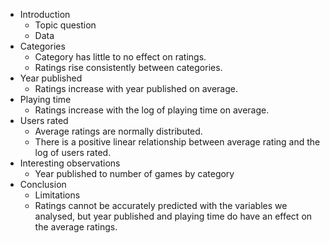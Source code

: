 - Introduction
    - Topic question
    - Data
- Categories
    - Category has little to no effect on ratings.
    - Ratings rise consistently between categories.
- Year published
    - Ratings increase with year published on average.
- Playing time
    - Ratings increase with the log of playing time on average.
- Users rated
    - Average ratings are normally distributed.
    - There is a positive linear relationship between
        average rating and the log of users rated.
- Interesting observations
    - Year published to number of games by category
- Conclusion
    - Limitations
    - Ratings cannot be accurately predicted with
        the variables we analysed,
        but year published and playing time
        do have an effect on the average ratings.
